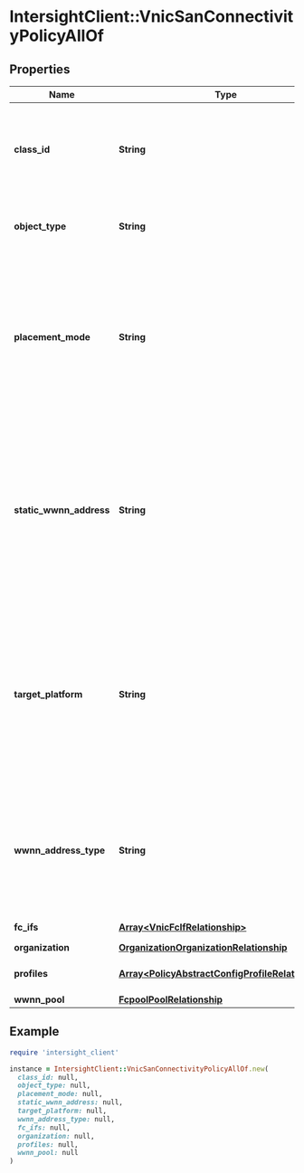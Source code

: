 # IntersightClient::VnicSanConnectivityPolicyAllOf

## Properties

| Name | Type | Description | Notes |
| ---- | ---- | ----------- | ----- |
| **class_id** | **String** | The fully-qualified name of the instantiated, concrete type. This property is used as a discriminator to identify the type of the payload when marshaling and unmarshaling data. | [default to &#39;vnic.SanConnectivityPolicy&#39;] |
| **object_type** | **String** | The fully-qualified name of the instantiated, concrete type. The value should be the same as the &#39;ClassId&#39; property. | [default to &#39;vnic.SanConnectivityPolicy&#39;] |
| **placement_mode** | **String** | The mode used for placement of vNICs on network adapters. It can either be Auto or Custom. * &#x60;custom&#x60; - The placement of the vNICs / vHBAs on network adapters is manually chosen by the user. * &#x60;auto&#x60; - The placement of the vNICs / vHBAs on network adapters is automatically determined by the system. | [optional][default to &#39;custom&#39;] |
| **static_wwnn_address** | **String** | The WWNN address for the server node must be in hexadecimal format xx:xx:xx:xx:xx:xx:xx:xx. Allowed ranges are 20:00:00:00:00:00:00:00 to 20:FF:FF:FF:FF:FF:FF:FF or from 50:00:00:00:00:00:00:00 to 5F:FF:FF:FF:FF:FF:FF:FF. To ensure uniqueness of WWN&#39;s in the SAN fabric, you are strongly encouraged to use the WWN prefix - 20:00:00:25:B5:xx:xx:xx. | [optional] |
| **target_platform** | **String** | The platform for which the server profile is applicable. It can either be a server that is operating in standalone mode or which is attached to a Fabric Interconnect managed by Intersight. * &#x60;Standalone&#x60; - Servers which are operating in standalone mode i.e. not connected to a Fabric Interconnected. * &#x60;FIAttached&#x60; - Servers which are connected to a Fabric Interconnect that is managed by Intersight. | [optional][default to &#39;Standalone&#39;] |
| **wwnn_address_type** | **String** | Type of allocation selected to assign a WWNN address for the server node. * &#x60;POOL&#x60; - The user selects a pool from which the mac/wwn address will be leased for the Virtual Interface. * &#x60;STATIC&#x60; - The user assigns a static mac/wwn address for the Virtual Interface. | [optional][default to &#39;POOL&#39;] |
| **fc_ifs** | [**Array&lt;VnicFcIfRelationship&gt;**](VnicFcIfRelationship.md) | An array of relationships to vnicFcIf resources. | [optional] |
| **organization** | [**OrganizationOrganizationRelationship**](OrganizationOrganizationRelationship.md) |  | [optional] |
| **profiles** | [**Array&lt;PolicyAbstractConfigProfileRelationship&gt;**](PolicyAbstractConfigProfileRelationship.md) | An array of relationships to policyAbstractConfigProfile resources. | [optional] |
| **wwnn_pool** | [**FcpoolPoolRelationship**](FcpoolPoolRelationship.md) |  | [optional] |

## Example

```ruby
require 'intersight_client'

instance = IntersightClient::VnicSanConnectivityPolicyAllOf.new(
  class_id: null,
  object_type: null,
  placement_mode: null,
  static_wwnn_address: null,
  target_platform: null,
  wwnn_address_type: null,
  fc_ifs: null,
  organization: null,
  profiles: null,
  wwnn_pool: null
)
```

